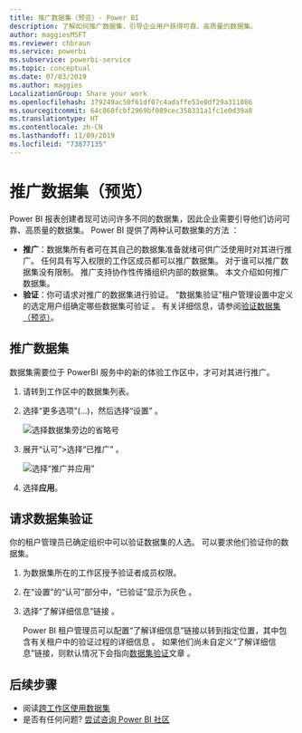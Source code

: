 ```yaml
---
title: 推广数据集（预览）- Power BI
description: 了解如何推广数据集，引导企业用户获得可靠、高质量的数据集。
author: maggiesMSFT
ms.reviewer: chbraun
ms.service: powerbi
ms.subservice: powerbi-service
ms.topic: conceptual
ms.date: 07/03/2019
ms.author: maggies
LocalizationGroup: Share your work
ms.openlocfilehash: 379249ac50f61df07c4adaffe53e0df29a311086
ms.sourcegitcommit: 64c860fcbf2969bf089cec358331a1fc1e0d39a8
ms.translationtype: HT
ms.contentlocale: zh-CN
ms.lasthandoff: 11/09/2019
ms.locfileid: "73877135"
---
```

# <a name="promote-your-dataset-preview"></a>推广数据集（预览）

Power BI 报表创建者现可访问许多不同的数据集，因此企业需要引导他们访问可靠、高质量的数据集。 Power BI 提供了两种认可数据集的方法  ：

- **推广**：数据集所有者可在其自己的数据集准备就绪可供广泛使用时对其进行推广。 任何具有写入权限的工作区成员都可以推广数据集。 对于谁可以推广数据集没有限制。 推广支持协作性传播组织内部的数据集。 本文介绍如何推广数据集。
- **验证**：你可请求对推广的数据集进行验证。 “数据集验证”租户管理设置中定义的选定用户组确定哪些数据集可验证  。 有关详细信息，请参阅[验证数据集（预览）](service-datasets-certify.md)。

## <a name="promote-a-dataset"></a>推广数据集

数据集需要位于 PowerBI 服务中的新的体验工作区中，才可对其进行推广。

1. 请转到工作区中的数据集列表。
 
1. 选择“更多选项”(…)，然后选择“设置”   。

    ![选择数据集旁边的省略号](media/service-datasets-certify-promote/power-bi-dataset-settings.png)

1. 展开“认可”>选择“已推广”   。

    ![选择“推广并应用”](media/service-datasets-certify-promote/power-bi-dataset-promoted-endorsement.png)

1. 选择**应用**。

## <a name="request-dataset-certification"></a>请求数据集验证

你的租户管理员已确定组织中可以验证数据集的人选。 可以要求他们验证你的数据集。

1. 为数据集所在的工作区授予验证者成员权限。

1. 在“设置”的“认可”部分中，“已验证”显示为灰色    。

1. 选择“了解详细信息”链接  。

    Power BI 租户管理员可以配置“了解详细信息”链接以转到指定位置，其中包含有关租户中的验证过程的详细信息  。   如果他们尚未自定义“了解详细信息”链接，则默认情况下会指向[数据集验证](service-datasets-certify.md)文章  。

## <a name="next-steps"></a>后续步骤

* 阅读[跨工作区使用数据集](service-datasets-across-workspaces.md)
* 是否有任何问题? [尝试咨询 Power BI 社区](https://community.powerbi.com/)
